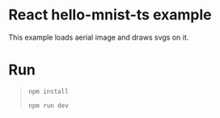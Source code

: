 # React hello-mnist-ts example

This example loads aerial image and draws svgs on it.

# Run
> `npm install`
>
> `npm run dev`
